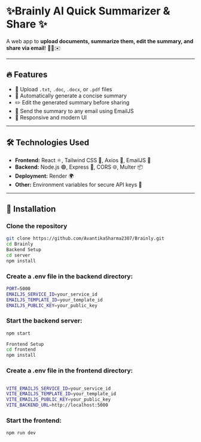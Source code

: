 # ✨Brainly AI Quick Summarizer & Share ✨

A web app to **upload documents, summarize them, edit the summary, and share via email**! 🚀📄✉️  

---

## 🔥 Features

- 📂 Upload `.txt`, `.doc`, `.docx`, or `.pdf` files  
- 📝 Automatically generate a concise summary  
- ✏️ Edit the generated summary before sharing  
- 📧 Send the summary to any email using EmailJS  
- 📱 Responsive and modern UI  

---

## 🛠 Technologies Used

- **Frontend:** React ⚛️, Tailwind CSS 🎨, Axios 🔗, EmailJS 📧  
- **Backend:** Node.js 🟢, Express 🚂, CORS 🌐, Multer 📦  
- **Deployment:** Render 🌍  
- **Other:** Environment variables for secure API keys 🔑  

---

## 🚀 Installation

### Clone the repository
```bash
git clone https://github.com/AvantikaSharma2307/Brainly.git
cd Brainly
Backend Setup
cd server
npm install
```

### Create a .env file in the backend directory:
```bash
PORT=5000
EMAILJS_SERVICE_ID=your_service_id
EMAILJS_TEMPLATE_ID=your_template_id
EMAILJS_PUBLIC_KEY=your_public_key
```


### Start the backend server:
```bash
npm start

Frontend Setup
cd frontend
npm install
```


### Create a .env file in the frontend directory:
```bash

VITE_EMAILJS_SERVICE_ID=your_service_id
VITE_EMAILJS_TEMPLATE_ID=your_template_id
VITE_EMAILJS_PUBLIC_KEY=your_public_key
VITE_BACKEND_URL=http://localhost:5000
```

### Start the frontend:
```bash
npm run dev
```
